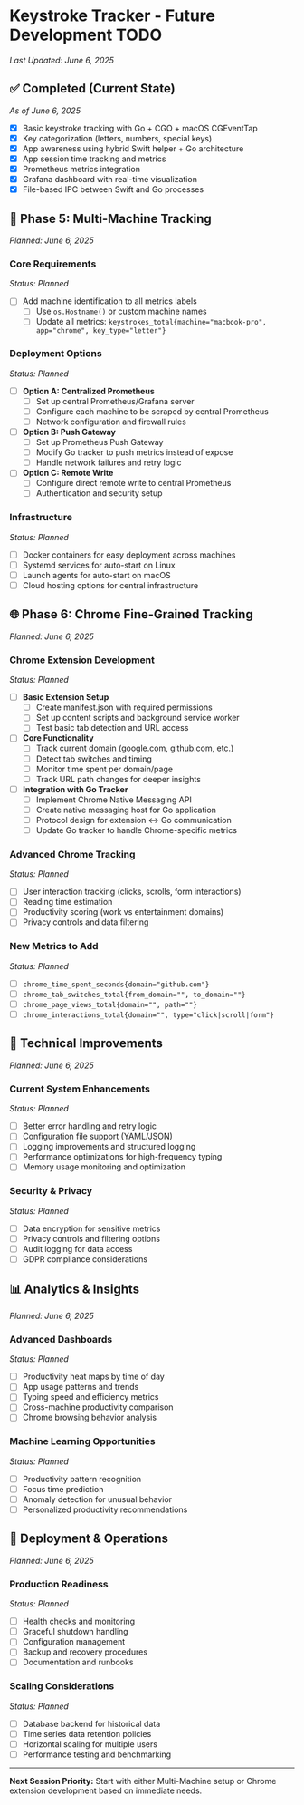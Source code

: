 # Keystroke Tracker - Future Development TODO

*Last Updated: June 6, 2025*

## ✅ Completed (Current State)
*As of June 6, 2025*
- [x] Basic keystroke tracking with Go + CGO + macOS CGEventTap
- [x] Key categorization (letters, numbers, special keys)
- [x] App awareness using hybrid Swift helper + Go architecture
- [x] App session time tracking and metrics
- [x] Prometheus metrics integration
- [x] Grafana dashboard with real-time visualization
- [x] File-based IPC between Swift and Go processes

## 🚀 Phase 5: Multi-Machine Tracking
*Planned: June 6, 2025*

### Core Requirements
*Status: Planned*
- [ ] Add machine identification to all metrics labels
  - [ ] Use `os.Hostname()` or custom machine names
  - [ ] Update all metrics: `keystrokes_total{machine="macbook-pro", app="chrome", key_type="letter"}`

### Deployment Options
*Status: Planned*
- [ ] **Option A: Centralized Prometheus**
  - [ ] Set up central Prometheus/Grafana server
  - [ ] Configure each machine to be scraped by central Prometheus
  - [ ] Network configuration and firewall rules
  
- [ ] **Option B: Push Gateway**
  - [ ] Set up Prometheus Push Gateway
  - [ ] Modify Go tracker to push metrics instead of expose
  - [ ] Handle network failures and retry logic

- [ ] **Option C: Remote Write**
  - [ ] Configure direct remote write to central Prometheus
  - [ ] Authentication and security setup

### Infrastructure
*Status: Planned*
- [ ] Docker containers for easy deployment across machines
- [ ] Systemd services for auto-start on Linux
- [ ] Launch agents for auto-start on macOS
- [ ] Cloud hosting options for central infrastructure

## 🌐 Phase 6: Chrome Fine-Grained Tracking
*Planned: June 6, 2025*

### Chrome Extension Development
*Status: Planned*
- [ ] **Basic Extension Setup**
  - [ ] Create manifest.json with required permissions
  - [ ] Set up content scripts and background service worker
  - [ ] Test basic tab detection and URL access

- [ ] **Core Functionality**
  - [ ] Track current domain (google.com, github.com, etc.)
  - [ ] Detect tab switches and timing
  - [ ] Monitor time spent per domain/page
  - [ ] Track URL path changes for deeper insights

- [ ] **Integration with Go Tracker**
  - [ ] Implement Chrome Native Messaging API
  - [ ] Create native messaging host for Go application
  - [ ] Protocol design for extension ↔ Go communication
  - [ ] Update Go tracker to handle Chrome-specific metrics

### Advanced Chrome Tracking
*Status: Planned*
- [ ] User interaction tracking (clicks, scrolls, form interactions)
- [ ] Reading time estimation
- [ ] Productivity scoring (work vs entertainment domains)
- [ ] Privacy controls and data filtering

### New Metrics to Add
*Status: Planned*
- [ ] `chrome_time_spent_seconds{domain="github.com"}`
- [ ] `chrome_tab_switches_total{from_domain="", to_domain=""}`
- [ ] `chrome_page_views_total{domain="", path=""}`
- [ ] `chrome_interactions_total{domain="", type="click|scroll|form"}`

## 🔧 Technical Improvements
*Planned: June 6, 2025*

### Current System Enhancements
*Status: Planned*
- [ ] Better error handling and retry logic
- [ ] Configuration file support (YAML/JSON)
- [ ] Logging improvements and structured logging
- [ ] Performance optimizations for high-frequency typing
- [ ] Memory usage monitoring and optimization

### Security & Privacy
*Status: Planned*
- [ ] Data encryption for sensitive metrics
- [ ] Privacy controls and filtering options
- [ ] Audit logging for data access
- [ ] GDPR compliance considerations

## 📊 Analytics & Insights
*Planned: June 6, 2025*

### Advanced Dashboards
*Status: Planned*
- [ ] Productivity heat maps by time of day
- [ ] App usage patterns and trends
- [ ] Typing speed and efficiency metrics
- [ ] Cross-machine productivity comparison
- [ ] Chrome browsing behavior analysis

### Machine Learning Opportunities
*Status: Planned*
- [ ] Productivity pattern recognition
- [ ] Focus time prediction
- [ ] Anomaly detection for unusual behavior
- [ ] Personalized productivity recommendations

## 🚀 Deployment & Operations
*Planned: June 6, 2025*

### Production Readiness
*Status: Planned*
- [ ] Health checks and monitoring
- [ ] Graceful shutdown handling
- [ ] Configuration management
- [ ] Backup and recovery procedures
- [ ] Documentation and runbooks

### Scaling Considerations
*Status: Planned*
- [ ] Database backend for historical data
- [ ] Time series data retention policies
- [ ] Horizontal scaling for multiple users
- [ ] Performance testing and benchmarking

---

**Next Session Priority:**
Start with either Multi-Machine setup or Chrome extension development based on immediate needs.